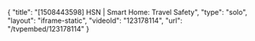 {
    "title": "[1508443598] HSN | Smart Home: Travel Safety",
    "type": "solo",
    "layout": "iframe-static",
    "videoId": "123178114",
    "url": "\/tvpembed\/123178114"
}
